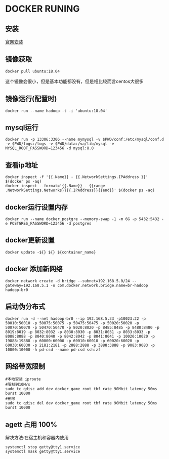 # DOCKER RUNING

## 安装

[官网安装](https://docs.docker.com/install/linux/docker-ce/centos/#install-from-a-package)

## 镜像获取

```shell
docker pull ubuntu:18.04
```

这个镜像会很小，但是基本功能都没有，但是相比较而言centos大很多

## 镜像运行(配置时)

```shell
docker run --name hadoop -t -i 'ubuntu:18.04'
```

## mysql运行

```shell
docker run -p 13306:3306 --name mymysql -v $PWD/conf:/etc/mysql/conf.d -v $PWD/logs:/logs -v $PWD/data:/va/lib/mysql -e MYSQL_ROOT_PASSWORD=123456 -d mysql:8.0
```

## 查看ip地址

```shell
docker inspect -f '{{.Name}} - {{.NetworkSettings.IPAddress }}' $(docker ps -aq)
docker inspect --format='{{.Name}} - {{range .NetworkSettings.Networks}}{{.IPAddress}}{{end}}' $(docker ps -aq)
```


## docker运行设置内存
```shell
docker run --name docker_postgre --memory-swap -1 -m 6G -p 5432:5432 -e POSTGRES_PASSWORD=123456 -d postgres
```

## docker更新设置
```shell
docker update -${} ${} ${container_name}
```

## docker 添加新网络
```shell
docker network create -d bridge --subnet=192.168.5.0/24 --gateway=192.168.5.1 -o com.docker.network.bridge.name=br-hadoop hadoop-br0
```

## 启动伪分布式
```shell
docker run -d --net hadoop-br0 --ip 192.168.5.33 -p10023:22 -p 50010:50010 -p 50075:50075 -p 50475:50475 -p 50020:50020 -p 50070:50070 -p 50470:50470 -p 8020:8020 -p 8485:8485 -p 8480:8480 -p 8019:8019 -p 8032:8032 -p 8030:8030 -p 8031:8031 -p 8033:8033 -p 8088:8088 -p 8040:8040 -p 8042:8042 -p 8041:8041 -p 10020:10020 -p 19888:19888 -p 60000:60000 -p 60010:60010 -p 60020:60020 -p 60030:60030 -p 2181:2181 -p 2888:2888 -p 3888:3888 -p 9083:9083 -p 10000:10000 -h pd-csd --name pd-csd ssh:zf
```

## 网络带宽限制
```shell
#本地安装 iproute
#限制到10M/s
sudo tc qdisc add dev docker_game root tbf rate 90Mbit latency 50ms burst 10000
#删除
sudo tc qdisc del dev docker_game root tbf rate 90Mbit latency 50ms burst 10000
```

## agett 占用 100%
解决方法:在宿主机和容器内使用
```shell
systemctl stop getty@tty1.service
systemctl mask getty@tty1.service
```